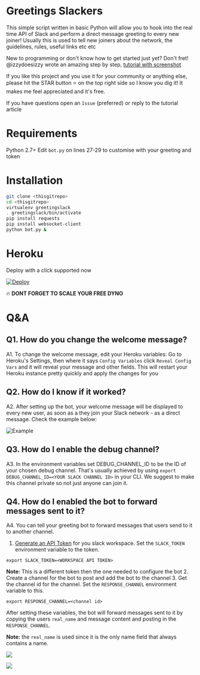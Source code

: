# Greetings Slackers
This simple script written in basic Python will allow you to hook into the real time API of Slack and perform a direct message greeting to every new joiner!
Usually this is used to tell new joiners about the network, the guidelines, rules, useful links etc etc

New to programming or don't know how to get started just yet? Don't fret! @izzydoesizzy wrote an amazing step by step, [tutorial with screenshot](https://medium.com/@izzydoesizzy/create-a-slack-bot-that-privately-greets-new-users-in-5-easy-steps-a38eabeabcb5)

If you like this project and you use it for your community or anything else, please hit the STAR button ⭐️ on the top right side so I know you dig it! It makes me feel appreciated and it's free.

If you have questions open an `Issue` (preferred) or reply to the tutorial article

# Requirements
Python 2.7+
Edit `bot.py` on lines 27-29 to customise with your greeting and token

# Installation
```bash
git clone <thisgitrepo>
cd <thisgitrepo>
virtualenv greetingslack
. greetingslack/bin/activate
pip install requests
pip install websocket-client
python bot.py &
```

# Heroku
Deploy with a click supported now

[![Deploy](https://www.herokucdn.com/deploy/button.png)](https://heroku.com/deploy)

🔥 **DONT FORGET TO SCALE YOUR FREE DYNO**

# Q&A

## Q1. How do you change the welcome message?
A1.
To change the welcome message, edit your Heroku variables:
Go to Heroku's Settings, then  where it says `Config Variables` click `Reveal Config Vars` and it will reveal your message and other fields.  This will restart your Heroku instance pretty quickly and apply the changes for you

## Q2. How do I know if it worked?
A2.
After setting up the bot, your welcome message will be displayed to every new user, as soon as a they join your Slack network - as a direct message.
Check the example below:

![Example](https://i.snag.gy/YyOLfb.jpg)

## Q3. How do I enable the debug channel?
A3.
In the environment variables set DEBUG_CHANNEL_ID to be the ID of your chosen debug channel. That's usually achieved by using `export DEBUG_CHANNEL_ID=<YOUR SLACK CHANNEL ID>` in your CLI. We suggest to make this channel private so not just anyone can join it.


## Q4. How do I enabled the bot to forward messages sent to it? 
A4. You can tell your greeting bot to forward messages that users send to it to another channel. 

1. [Generate an API Token](https://api.slack.com/custom-integrations/legacy-tokens) for you slack workspace. Set the `SLACK_TOKEN` environment variable to the token. 

  ```
  export SLACK_TOKEN=<WORKSPACE API TOKEN>
  ```
  **Note:** This is a different token then the one needed to configure the bot
2. Create a channel for the bot to post and add the bot to the channel
3. Get the channel id for the channel. Set the `RESPONSE_CHANNEL` environment variable to this. 

  ```
  export RESPONSE_CHANNEL=<channel id>
  ```
  
After setting these variables, the bot will forward messages sent to it by copying the users `real_name` and message content and posting in the `RESPONSE_CHANNEL`. 

**Note:** the `real_name` is used since it is the only name field that always contains a name.


![](https://i.imgur.com/24TzT9a.png)

![](https://i.imgur.com/SH7Fnyv.png)
